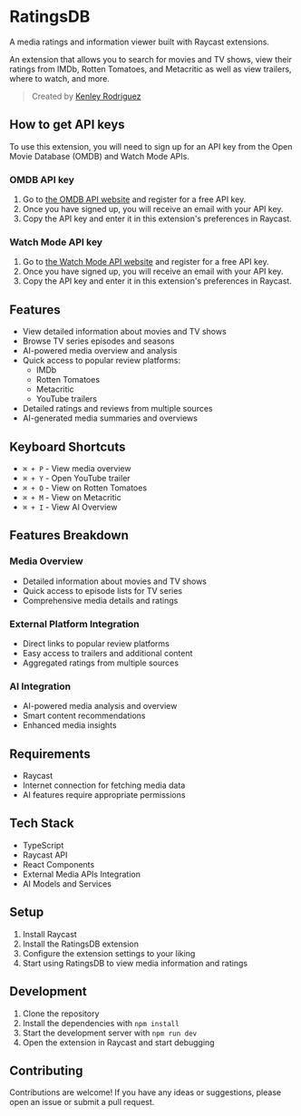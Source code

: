 # RatingsDB

A media ratings and information viewer built with Raycast extensions.

An extension that allows you to search for movies and TV shows, view their ratings from IMDb, Rotten Tomatoes, and Metacritic as well as view trailers, where to watch, and more.

>Created by [Kenley Rodriguez](https://www.linkedin.com/in/kenley-rod/)

## How to get API keys

To use this extension, you will need to sign up for an API key from the Open Movie Database (OMDB) and Watch Mode APIs.

### OMDB API key

1. Go to [the OMDB API website](https://www.omdbapi.com/apikey.aspx) and register for a free API key.
2. Once you have signed up, you will receive an email with your API key.
3. Copy the API key and enter it in this extension's preferences in Raycast.

### Watch Mode API key

1. Go to [the Watch Mode API website](https://api.watchmode.com/) and register for a free API key.
2. Once you have signed up, you will receive an email with your API key.
3. Copy the API key and enter it in this extension's preferences in Raycast.

## Features

- View detailed information about movies and TV shows
- Browse TV series episodes and seasons
- AI-powered media overview and analysis
- Quick access to popular review platforms:
  - IMDb
  - Rotten Tomatoes
  - Metacritic
  - YouTube trailers
- Detailed ratings and reviews from multiple sources
- AI-generated media summaries and overviews

## Keyboard Shortcuts

- `⌘ + P` - View media overview
- `⌘ + Y` - Open YouTube trailer
- `⌘ + O` - View on Rotten Tomatoes
- `⌘ + M` - View on Metacritic
- `⌘ + I` - View AI Overview

## Features Breakdown

### Media Overview
- Detailed information about movies and TV shows
- Quick access to episode lists for TV series
- Comprehensive media details and ratings

### External Platform Integration
- Direct links to popular review platforms
- Easy access to trailers and additional content
- Aggregated ratings from multiple sources

### AI Integration
- AI-powered media analysis and overview
- Smart content recommendations
- Enhanced media insights

## Requirements

- Raycast
- Internet connection for fetching media data
- AI features require appropriate permissions

## Tech Stack

- TypeScript
- Raycast API
- React Components
- External Media APIs Integration
- AI Models and Services

## Setup

1. Install Raycast
2. Install the RatingsDB extension
3. Configure the extension settings to your liking
4. Start using RatingsDB to view media information and ratings

## Development

1. Clone the repository
2. Install the dependencies with `npm install`
3. Start the development server with `npm run dev`
4. Open the extension in Raycast and start debugging

## Contributing

Contributions are welcome! If you have any ideas or suggestions, please open an issue or submit a pull request.
